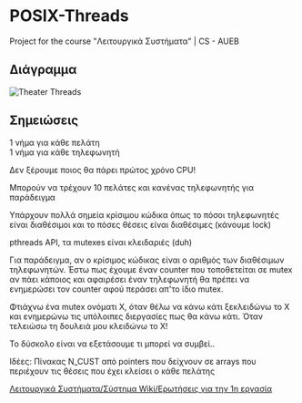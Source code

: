 # POSIX-Threads
Project for the course "Λειτουργικά Συστήματα" | CS - AUEB

## Διάγραμμα

![Theater Threads](https://github.com/paraskevasleivadaros/POSIX-Threads/blob/master/Theater%20%20-%20UML%20Diagram/Theater%20Threads.png)

## Σημειώσεις

1 νήμα για κάθε πελάτη <br>
1 νήμα για κάθε τηλεφωνητή

Δεν ξέρουμε ποιος θα πάρει πρώτος χρόνο CPU!

Μπορούν να τρέχουν 10 πελάτες και κανένας τηλεφωνητής για παράδειγμα

Υπάρχουν πολλά σημεία κρίσιμου κώδικα όπως το πόσοι τηλεφωνητές είναι διαθέσιμοι και το πόσες θέσεις είναι διαθέσιμες (κάνουμε lock)

pthreads API, τα mutexes είναι κλειδαριές (duh)

Για παράδειγμα, αν ο κρίσιμος κώδικας είναι ο αριθμός των διαθέσιμων τηλεφωνητών. Έστω πως έχουμε έναν counter που τοποθετείται σε mutex αν πάει κάποιος και αφαιρέσει έναν τηλεφωνητή θα πρέπει να ενημερώσει τον counter αφού περάσει απ'το ίδιο mutex. 

Φτιάχνω ένα mutex ονόματι Χ, όταν θέλω να κάνω κάτι ξεκλειδώνω το Χ και ενημερώνω τις υπόλοιπες διεργασίες πως θα κάνω κάτι. 
Όταν τελειώσω τη  δουλειά μου κλειδώνω το Χ!

Το δύσκολο είναι να εξετάσουμε τι μπορεί να συμβεί..

Ιδέες:
Πίνακας N_CUST από pointers που δείχνουν σε arrays που περιέχουν τις θέσεις που έχει κλείσει ο κάθε πελάτης


[Λειτουργικά Συστήματα/Σύστημα Wiki/Ερωτήσεις για την 1η εργασία](https://eclass.aueb.gr/modules/wiki/page.php?course=INF168&wikiId=3941&action=show "Λειτουργικά Συστήματα/Σύστημα Wiki/Ερωτήσεις για την 1η εργασία")

